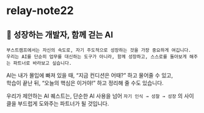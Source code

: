 # relay-note22

## 🤖 성장하는 개발자, 함께 걷는 AI

```
부스트캠프에서는 자신의 속도로, 자기 주도적으로 성장하는 것을 가장 중요하게 여깁니다.
우리는 AI를 단순히 업무를 대신하는 도구가 아니라, 함께 성장하고, 스스로를 돌아보게 해주는 파트너로 바라보고 싶습니다.
```

AI는 내가 몰입에 빠져 있을 때, “지금 컨디션은 어때?” 하고 물어줄 수 있고, <br/>
학습이 끝난 뒤, “오늘의 핵심은 이거야!” 하고 정리해 줄 수도 있습니다.

우리가 제안하는 AI 퀘스트는, 단순한 AI 사용을 넘어 `자기 인식 → 성찰 → 성장` 의 사이클을 부드럽게 도와주는 파트너가 될 것입니다.
